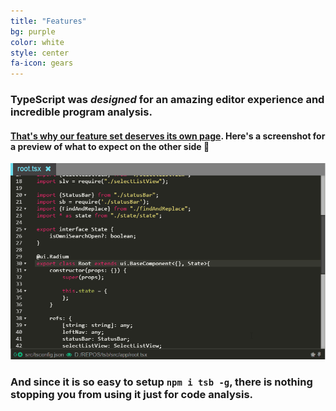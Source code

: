 ```yaml
---
title: "Features"
bg: purple
color: white
style: center
fa-icon: gears
---
```


### TypeScript was *designed* for an amazing editor experience and incredible program analysis.

#### [That's why our feature set deserves its own page]({{site.docs_link}}). Here's a screenshot for a preview of what to expect on the other side 🌹

[![Type information on hover](https://raw.githubusercontent.com/TypeScriptBuilder/typescriptbuilder.github.io/master/screens/hoverInfo.gif)]({{site.docs_link}})

### And since it is so easy to setup `npm i tsb -g`, there is nothing stopping you from using it just for code analysis.
